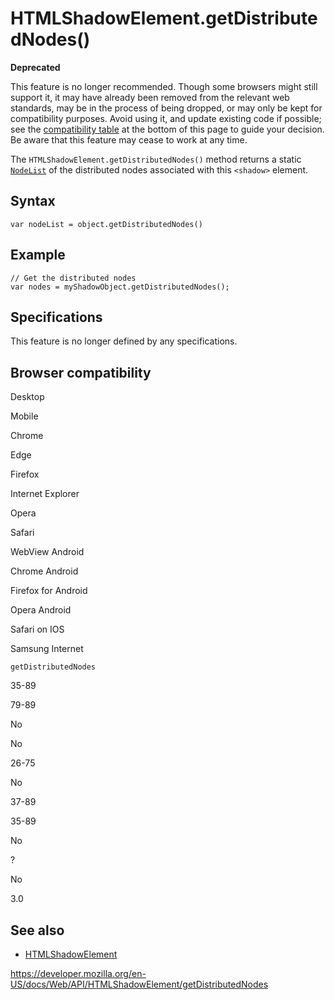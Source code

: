 HTMLShadowElement.getDistributedNodes()
=======================================

**Deprecated**

This feature is no longer recommended. Though some browsers might still support it, it may have already been removed from the relevant web standards, may be in the process of being dropped, or may only be kept for compatibility purposes. Avoid using it, and update existing code if possible; see the [compatibility table](#browser_compatibility) at the bottom of this page to guide your decision. Be aware that this feature may cease to work at any time.

The `HTMLShadowElement.getDistributedNodes()` method returns a static [`NodeList`](../nodelist) of the <span class="page-not-created">distributed nodes</span> associated with this `<shadow>` element.

Syntax
------

    var nodeList = object.getDistributedNodes()

Example
-------

    // Get the distributed nodes
    var nodes = myShadowObject.getDistributedNodes();

Specifications
--------------

This feature is no longer defined by any specifications.

Browser compatibility
---------------------

Desktop

Mobile

Chrome

Edge

Firefox

Internet Explorer

Opera

Safari

WebView Android

Chrome Android

Firefox for Android

Opera Android

Safari on IOS

Samsung Internet

`getDistributedNodes`

35-89

79-89

No

No

26-75

No

37-89

35-89

No

?

No

3.0

See also
--------

-   [HTMLShadowElement](../htmlshadowelement)

<a href="https://developer.mozilla.org/en-US/docs/Web/API/HTMLShadowElement/getDistributedNodes" class="_attribution-link">https://developer.mozilla.org/en-US/docs/Web/API/HTMLShadowElement/getDistributedNodes</a>
